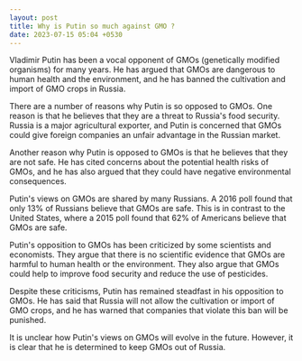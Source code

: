 ```yaml
---
layout: post
title: Why is Putin so much against GMO ?
date: 2023-07-15 05:04 +0530
---
```

Vladimir Putin has been a vocal opponent of GMOs (genetically modified organisms) for many years. He has argued that GMOs are dangerous to human health and the environment, and he has banned the cultivation and import of GMO crops in Russia.

There are a number of reasons why Putin is so opposed to GMOs. One reason is that he believes that they are a threat to Russia's food security. Russia is a major agricultural exporter, and Putin is concerned that GMOs could give foreign companies an unfair advantage in the Russian market.

Another reason why Putin is opposed to GMOs is that he believes that they are not safe. He has cited concerns about the potential health risks of GMOs, and he has also argued that they could have negative environmental consequences.

Putin's views on GMOs are shared by many Russians. A 2016 poll found that only 13% of Russians believe that GMOs are safe. This is in contrast to the United States, where a 2015 poll found that 62% of Americans believe that GMOs are safe.

Putin's opposition to GMOs has been criticized by some scientists and economists. They argue that there is no scientific evidence that GMOs are harmful to human health or the environment. They also argue that GMOs could help to improve food security and reduce the use of pesticides.

Despite these criticisms, Putin has remained steadfast in his opposition to GMOs. He has said that Russia will not allow the cultivation or import of GMO crops, and he has warned that companies that violate this ban will be punished.

It is unclear how Putin's views on GMOs will evolve in the future. However, it is clear that he is determined to keep GMOs out of Russia.